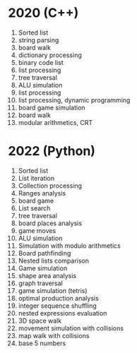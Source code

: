 # 2020 (C++)
1. Sorted list
2. string parsing
3. board walk
4. dictionary processing
5. binary code list
6. list processing
7. tree traversal
8. ALU simulation
9. list processing
10. list processing, dynamic programming
11. board game simulation
12. board walk
13. modular arithmetics, CRT

# 2022 (Python)
1. Sorted list
2. List iteration
3. Collection processing
4. Ranges analysis
5. board game
6. List search
7. tree traversal
8. board places analysis
9. game moves
10. ALU simulation
11. Simulation with modulo arithmetics
12. Board pathfinding
13. Nested lists comparison
14. Game simulation
15. shape area analysis
16. graph traversal
18. game simulation (tetris)
19. optimal production analysis
20. integer sequence shuffling
21. nested expressions evaluation
22. 3D space walk
23. movement simulation with collisions
24. map walk with collisions
25. base 5 numbers
